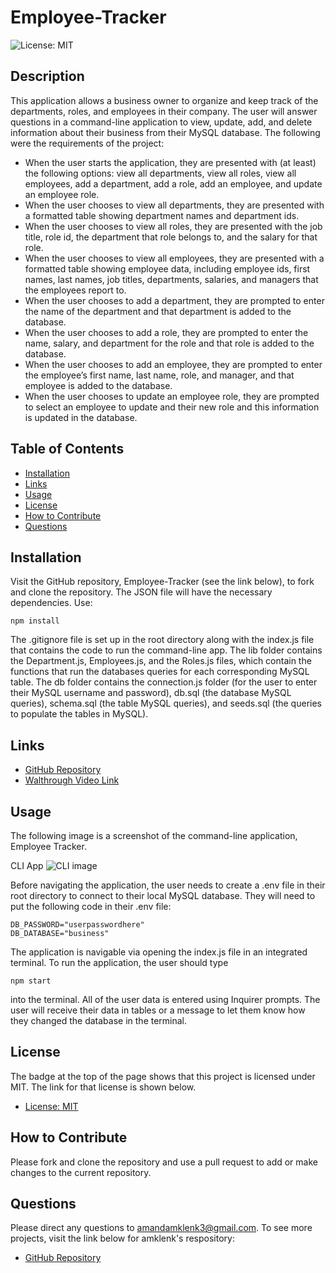 # Employee-Tracker

![License: MIT](https://img.shields.io/badge/License-MIT-yellow.svg)

## Description
This application allows a business owner to organize and keep track of the departments, roles, and employees in their company. The user will answer questions in a command-line application to view, update, add, and delete information about their business from their MySQL database. The following were the requirements of the project:
* When the user starts the application, they are presented with (at least) the following options: view all departments, view all roles, view all employees, add a department, add a role, add an employee, and update an employee role.
* When the user chooses to view all departments, they are presented with a formatted table showing department names and department ids.
* When the user chooses to view all roles, they are presented with the job title, role id, the department that role belongs to, and the salary for that role.
* When the user chooses to view all employees, they are presented with a formatted table showing employee data, including employee ids, first names, last names, job titles, departments, salaries, and managers that the employees report to.
* When the user chooses to add a department, they are prompted to enter the name of the department and that department is added to the database.
* When the user chooses to add a role, they are prompted to enter the name, salary, and department for the role and that role is added to the database.
* When the user chooses to add an employee, they are prompted to enter the employee’s first name, last name, role, and manager, and that employee is added to the database.
* When the user chooses to update an employee role, they are prompted to select an employee to update and their new role and this information is updated in the database.

## Table of Contents
- [Installation](#installation)
- [Links](#links)
- [Usage](#usage)
- [License](#license)
- [How to Contribute](#how-to-contribute)
- [Questions](#questions)

## Installation
Visit the GitHub repository, Employee-Tracker (see the link below), to fork and clone the repository. The JSON file will have the necessary dependencies. Use:
````````````
npm install
````````````
The .gitignore file is set up in the root directory along with the index.js file that contains the code to run the command-line app. The lib folder contains the Department.js, Employees.js, and the Roles.js files, which contain the functions that run the databases queries for each corresponding MySQL table. The db folder contains the connection.js folder (for the user to enter their MySQL username and password), db.sql (the database MySQL queries), schema.sql (the table MySQL queries), and seeds.sql (the queries to populate the tables in MySQL).

## Links
- [GitHub Repository](https://github.com/amklenk/Employee-Tracker)
- [Walthrough Video Link]()

## Usage
The following image is a screenshot of the command-line application, Employee Tracker.

CLI App
![CLI image]()


Before navigating the application, the user needs to create a .env file in their root directory to connect to their local MySQL database. They will need to put the following code in their .env file:

``````````````````````````````
DB_PASSWORD="userpasswordhere"
DB_DATABASE="business"
``````````````````````````````

 The application is navigable via opening the index.js file in an integrated terminal. To run the application, the user should type
``````````
npm start
``````````
into the terminal. All of the user data is entered using Inquirer prompts. The user will receive their data in tables or a message to let them know how they changed the database in the terminal.

## License
The badge at the top of the page shows that this project is licensed under MIT. The link for that license is shown below.
- [License: MIT](https://opensource.org/licenses/MIT)
## How to Contribute
Please fork and clone the repository and use a pull request to add or make changes to the current repository.

## Questions
Please direct any questions to amandamklenk3@gmail.com. To see more projects, visit the link below for amklenk's respository:
- [GitHub Repository](https://github.com/amklenk)

